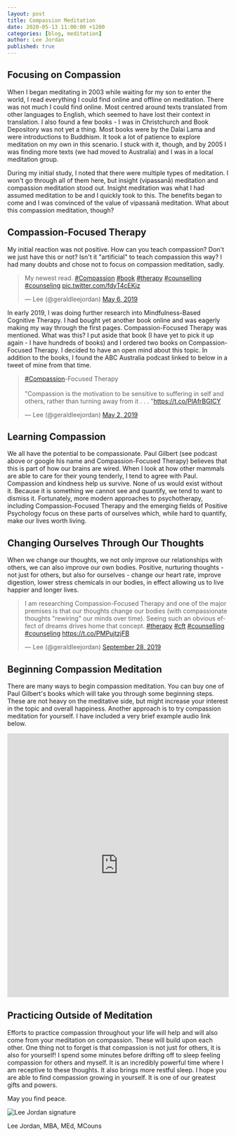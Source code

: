 ```yaml
---
layout: post
title: Compassion Meditation
date: 2020-05-13 11:00:00 +1200
categories: [blog, meditation]
author: Lee Jordan
published: true
---
```


<h2>Focusing on Compassion</h2>

<p>When I began meditating in 2003 while waiting for my son to enter the world, I read everything I could find online and offline on meditation. There was not much I could find online. Most centred around texts translated from other languages to English, which seemed to have lost their context in translation. I also found a few books - I was in Christchurch and Book Depository was not yet a thing. Most books were by the Dalai Lama and were introductions to Buddhism. It took a lot of patience to explore meditation on my own in this scenario. I stuck with it, though, and by 2005 I was finding more texts (we had moved to Australia) and I was in a local meditation group.</p>

<p>During my initial study, I noted that there were multiple types of meditation. I won't go through all of them here, but insight (vipassanā) meditation and compassion meditation stood out. Insight meditation was what I had assumed meditation to be and I quickly took to this. The benefits began to come and I was convinced of the value of vipassanā meditation. What about this compassion meditation, though?</p>

<h2>Compassion-Focused Therapy</h2>

<p>My initial reaction was not positive. How can you teach compassion? Don't we just have this or not? Isn't it "artificial" to teach compassion this way? I had many doubts and chose not to focus on compassion meditation, sadly.</p>

<blockquote class="twitter-tweet" data-width="100%"><p lang="en" dir="ltr">My newest read. <a href="https://twitter.com/hashtag/Compassion?src=hash&amp;ref_src=twsrc%5Etfw">#Compassion</a> <a href="https://twitter.com/hashtag/book?src=hash&amp;ref_src=twsrc%5Etfw">#book</a> <a href="https://twitter.com/hashtag/therapy?src=hash&amp;ref_src=twsrc%5Etfw">#therapy</a> <a href="https://twitter.com/hashtag/counselling?src=hash&amp;ref_src=twsrc%5Etfw">#counselling</a> <a href="https://twitter.com/hashtag/counseling?src=hash&amp;ref_src=twsrc%5Etfw">#counseling</a> <a href="https://t.co/fdyT4cEKjz">pic.twitter.com/fdyT4cEKjz</a></p>&mdash; Lee (@geraldleejordan) <a href="https://twitter.com/geraldleejordan/status/1125320088356188160?ref_src=twsrc%5Etfw">May 6, 2019</a></blockquote> <script async src="https://platform.twitter.com/widgets.js" charset="utf-8"></script> 

<p>In early 2019, I was doing further research into Mindfulness-Based Cognitive Therapy. I had bought yet another book online and was eagerly making my way through the first pages. Compassion-Focused Therapy was mentioned. What was this? I put aside that book (I have yet to pick it up  again - I have hundreds of books) and I ordered two books on Compassion-Focused Therapy. I decided to have an open mind about this topic. In addition to the books, I found the ABC Australia podcast linked to below in a tweet of mine from that time.</p>

<blockquote class="twitter-tweet" data-width="100%"><p lang="en" dir="ltr"><a href="https://twitter.com/hashtag/Compassion?src=hash&amp;ref_src=twsrc%5Etfw">#Compassion</a>-Focused Therapy<br><br>&quot;Compassion is the motivation to be sensitive to suffering in self and others, rather than turning away from it . . . &quot;<a href="https://t.co/PlAfrBGICY">https://t.co/PlAfrBGICY</a></p>&mdash; Lee (@geraldleejordan) <a href="https://twitter.com/geraldleejordan/status/1123839992659312641?ref_src=twsrc%5Etfw">May 2, 2019</a></blockquote> <script async src="https://platform.twitter.com/widgets.js" charset="utf-8"></script> 

<h2>Learning Compassion</h2>

<p>We all have the potential to be compassionate. Paul Gilbert (see podcast above or google his name and Compassion-Focused Therapy) believes that this is part of how our brains are wired. When I look at how other mammals are able to care for their young tenderly, I tend to agree with Paul. Compassion and kindness help us survive. None of us would exist without it. Because it is something we cannot see and quantify, we tend to want to dismiss it. Fortunately, more modern approaches to psychotherapy, including Compassion-Focused Therapy and the emerging fields of Positive Psychology focus on these parts of ourselves which, while hard to quantify, make our lives worth living.</p>

<h2>Changing Ourselves Through Our Thoughts</h2>

<p>When we change our thoughts, we not only improve our relationships with others, we can also improve our own bodies. Positive, nurturing thoughts - not just for others, but also for ourselves - change our heart rate, improve digestion, lower stress chemicals in our bodies, in effect allowing us to live happier and longer lives.</p>

<blockquote class="twitter-tweet" data-width="100%"><p lang="en" dir="ltr">I am researching Compassion-Focused Therapy and one of the major premises is that our thoughts change our bodies (with compassionate thoughts &quot;rewiring&quot; our minds over time). Seeing such an obvious effect of dreams drives home that concept. <a href="https://twitter.com/hashtag/therapy?src=hash&amp;ref_src=twsrc%5Etfw">#therapy</a> <a href="https://twitter.com/hashtag/cft?src=hash&amp;ref_src=twsrc%5Etfw">#cft</a> <a href="https://twitter.com/hashtag/counselling?src=hash&amp;ref_src=twsrc%5Etfw">#counselling</a> <a href="https://twitter.com/hashtag/counseling?src=hash&amp;ref_src=twsrc%5Etfw">#counseling</a> <a href="https://t.co/PMPujtzjFB">https://t.co/PMPujtzjFB</a></p>&mdash; Lee (@geraldleejordan) <a href="https://twitter.com/geraldleejordan/status/1177761295782662144?ref_src=twsrc%5Etfw">September 28, 2019</a></blockquote> <script async src="https://platform.twitter.com/widgets.js" charset="utf-8"></script> 

<h2>Beginning Compassion Meditation</h2>

<p>There are many ways to begin compassion meditation. You can buy one of Paul Gilbert's books which will take you through some beginning steps. These are not heavy on the meditative side, but might increase your interest in the topic and overall happiness. Another approach is to try compassion meditation for yourself. I have included a very brief example audio link below.</p>

<iframe width="100%" height="600" scrolling="no" frameborder="no" allow="autoplay" src="https://w.soundcloud.com/player/?url=https%3A//api.soundcloud.com/tracks/813017065&color=%23333333&auto_play=false&hide_related=false&show_comments=true&show_user=true&show_reposts=false&show_teaser=true&visual=true"></iframe>

<h2>Practicing Outside of Meditation</h2>

<p>Efforts to practice compassion throughout your life will help and will also come from your meditation on compassion. These will build upon each other. One thing not to forget is that compassion is not just for others, it is also for yourself! I spend some minutes before drifting off to sleep feeling compassion for others and myself. It is an incredibly powerful time where I am receptive to these thoughts. It also brings more restful sleep. I hope you are able to find compassion growing in yourself. It is one of our greatest gifts and powers.</p>

<p>May you find peace.</p>

<img src="https://cryptograph.co.nz/public/assets/images/lee-jordan.png" alt="Lee Jordan signature">

Lee Jordan, MBA, MEd, MCouns

